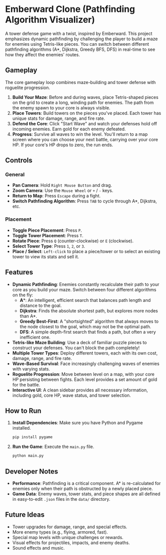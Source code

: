 # Emberward Clone (Pathfinding Algorithm Visualizer)

A tower defense game with a twist, inspired by Emberward. This project emphasizes dynamic pathfinding by challenging the player to build a maze for enemies using Tetris-like pieces. You can switch between different pathfinding algorithms (A*, Dijkstra, Greedy BFS, DFS) in real-time to see how they affect the enemies' routes.

## Gameplay

The core gameplay loop combines maze-building and tower defense with roguelite progression.

1. **Build Your Maze**: Before and during waves, place Tetris-shaped pieces on the grid to create a long, winding path for enemies. The path from the enemy spawn to your core is always visible.
2. **Place Towers**: Build towers on the pieces you've placed. Each tower has unique stats for damage, range, and fire rate.
3. **Defend the Core**: Click "Start Wave" and watch your defenses hold off incoming enemies. Earn gold for each enemy defeated.
4. **Progress**: Survive all waves to win the level. You'll return to a map screen where you can choose your next battle, carrying over your core HP. If your core's HP drops to zero, the run ends.

## Controls

### General

- **Pan Camera**: Hold `Right Mouse Button` and drag.
- **Zoom Camera**: Use the `Mouse Wheel` or `+` / `-` keys.
- **Return to Map**: Press `Escape` during a fight.
- **Switch Pathfinding Algorithm**: Press `TAB` to cycle through A*, Dijkstra, etc.

### Placement

- **Toggle Piece Placement**: Press `P`.
- **Toggle Tower Placement**: Press `T`.
- **Rotate Piece**: Press `Q` (counter-clockwise) or `E` (clockwise).
- **Select Tower Type**: Press `1`, `2`, or `3`.
- **Place / Select**: `Left-click` to place a piece/tower or to select an existing tower to view its stats and sell it.

## Features

- **Dynamic Pathfinding**: Enemies constantly recalculate their path to your core as you build your maze. Switch between four different algorithms on the fly:
  - **A***: An intelligent, efficient search that balances path length and distance to the goal.
  - **Dijkstra**: Finds the absolute shortest path, but explores more nodes than A*.
  - **Greedy Best-First**: A "shortsighted" algorithm that always moves to the node closest to the goal, which may not be the optimal path.
  - **DFS**: A simple depth-first search that finds a path, but often a very inefficient one.
- **Tetris-like Maze Building**: Use a deck of familiar puzzle pieces to construct your defenses. You can't block the path completely!
- **Multiple Tower Types**: Deploy different towers, each with its own cost, damage, range, and fire rate.
- **Wave-Based Survival**: Face increasingly challenging waves of enemies with varying stats.
- **Roguelite Progression**: Move between level on a map, with your core HP persisting between fights. Each level provides a set amount of gold for the battle.
- **Interactive UI**: A clean sidebar provides all necessary information, including gold, core HP, wave status, and tower selection.

## How to Run

1. **Install Dependencies**: Make sure you have Python and Pygame installed.

    ```sh
    pip install pygame
    ```

2. **Run the Game**: Execute the `main.py` file.

    ```sh
    python main.py
    ```

## Developer Notes

- **Performance**: Pathfinding is a critical component. A* is re-calculated for enemies only when their path is obstructed by a newly placed piece.
- **Game Data**: Enemy waves, tower stats, and piece shapes are all defined in easy-to-edit `.json` files in the `data/` directory.

## Future Ideas

- Tower upgrades for damage, range, and special effects.
- More enemy types (e.g., flying, armored, fast).
- Special map levels with unique challenges or rewards.
- Visual effects for projectiles, impacts, and enemy deaths.
- Sound effects and music.
